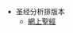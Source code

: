 - 圣经分析排版本
    - [網上聖經](https://www.almega.com.hk/bible/bible.asp?langid=&f_FontSize=L&bibleid=CALB&BCVNO=1001001&Mode=&Site=bei&Paneid=&BookNo=1&ChapterNo=1&VerseNo=1#vno1)
